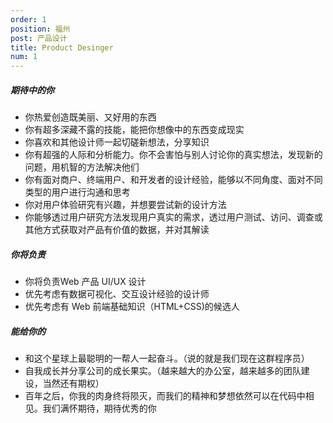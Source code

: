 ```yaml
---
order: 1
position: 福州
post: 产品设计
title: Product Desinger
num: 1
---
```


##### 期待中的你
- 你热爱创造既美丽、又好用的东西
- 你有超多深藏不露的技能，能把你想像中的东西变成现实
- 你喜欢和其他设计师一起切磋新想法，分享知识
- 你有超强的人际和分析能力。你不会害怕与别人讨论你的真实想法，发现新的问题，用机智的方法解决他们
- 你有面对商户、终端用户、和开发者的设计经验，能够以不同角度、面对不同类型的用户进行沟通和思考
- 你对用户体验研究有兴趣，并想要尝试新的设计方法
- 你能够透过用户研究方法发现用户真实的需求，透过用户测试、访问、调查或其他方式获取对产品有价值的数据，并对其解读


##### 你将负责
- 你将负责Web 产品 UI/UX 设计
- 优先考虑有数据可视化、交互设计经验的设计师
- 优先考虑有 Web 前端基础知识（HTML+CSS)的候选人

##### 能给你的
- 和这个星球上最聪明的一帮人一起奋斗。（说的就是我们现在这群程序员）
- 自我成长并分享公司的成长果实。（越来越大的办公室，越来越多的团队建设，当然还有期权）
- 百年之后，你我的肉身终将陨灭，而我们的精神和梦想依然可以在代码中相见。我们满怀期待，期待优秀的你